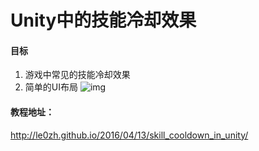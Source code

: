 # Unity中的技能冷却效果
#### 目标
1. 游戏中常见的技能冷却效果
2. 简单的UI布局
![img](http://7xl2vf.com1.z0.glb.clouddn.com/blog/unity/skillcooldown/1bcb894f-bd6a-4c70-bb47-2ae253106a4e.jpg)

#### 教程地址：
http://le0zh.github.io/2016/04/13/skill_cooldown_in_unity/
